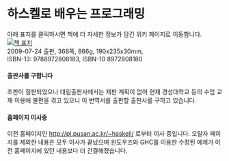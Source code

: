 # 하스켈로 배우는 프로그래밍
아래 표지를 클릭하시면 책에 더 자세한 정보가 담긴 위키 페이지로 이동합니다.
[![책 표지](http://pl.pusan.ac.kr/~haskell/9788972808183-h.jpg)](https://github.com/kyagrd/haskell/wiki)
<br /> 2009-07-24 출판, 368쪽, 866g, 190x235x30mm, 
<br /> ISBN-13: 9788972808183, ISBN-10 8972808180

#### 출판사를 구합니다
초판이 절판되었으나 대림출판사에서는 재판 계획이 없어
현재 경성대학교 등의 수업 교재 이용에 불편을 겪고 있으니
이 번역서를 출판할 출판사를 구하고 있습니다.

#### 홈페이지 이사중
이전 홈페이지인 http://pl.pusan.ac.kr/~haskell/ 로부터 이사 중입니다.
오탈자 페이지를 제외한 내용은 모두 이사가 끝났으며 윈도우즈와 GHC를 이용한 수정된 예제가 이전 홈페이지에 있던 내용보다 더 간결해졌습니다.
